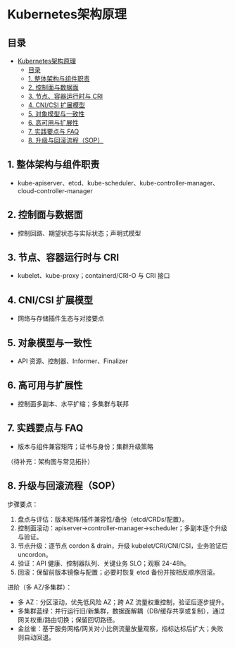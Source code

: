 # Kubernetes架构原理

## 目录

- [Kubernetes架构原理](#kubernetes架构原理)
  - [目录](#目录)
  - [1. 整体架构与组件职责](#1-整体架构与组件职责)
  - [2. 控制面与数据面](#2-控制面与数据面)
  - [3. 节点、容器运行时与 CRI](#3-节点容器运行时与-cri)
  - [4. CNI/CSI 扩展模型](#4-cnicsi-扩展模型)
  - [5. 对象模型与一致性](#5-对象模型与一致性)
  - [6. 高可用与扩展性](#6-高可用与扩展性)
  - [7. 实践要点与 FAQ](#7-实践要点与-faq)
  - [8. 升级与回滚流程（SOP）](#8-升级与回滚流程sop)

## 1. 整体架构与组件职责

- kube-apiserver、etcd、kube-scheduler、kube-controller-manager、cloud-controller-manager

## 2. 控制面与数据面

- 控制回路、期望状态与实际状态；声明式模型

## 3. 节点、容器运行时与 CRI

- kubelet、kube-proxy；containerd/CRI-O 与 CRI 接口

## 4. CNI/CSI 扩展模型

- 网络与存储插件生态与对接要点

## 5. 对象模型与一致性

- API 资源、控制器、Informer、Finalizer

## 6. 高可用与扩展性

- 控制面多副本、水平扩缩；多集群与联邦

## 7. 实践要点与 FAQ

- 版本与组件兼容矩阵；证书与身份；集群升级策略

（待补充：架构图与常见拓扑）

## 8. 升级与回滚流程（SOP）

步骤要点：

1) 盘点与评估：版本矩阵/插件兼容性/备份（etcd/CRDs/配置）。
2) 控制面滚动：apiserver→controller-manager→scheduler；多副本逐个升级与验证。
3) 节点升级：逐节点 cordon & drain，升级 kubelet/CRI/CNI/CSI，业务验证后 uncordon。
4) 验证：API 健康、控制器队列、关键业务 SLO；观察 24-48h。
5) 回滚：保留前版本镜像与配置；必要时恢复 etcd 备份并按相反顺序回滚。

进阶（多 AZ/多集群）：

- 多 AZ：分区滚动，优先低风险 AZ；跨 AZ 流量权重控制，验证后逐步提升。
- 多集群蓝绿：并行运行旧/新集群，数据面解耦（DB/缓存共享或复制），通过网关权重/路由切换；保留回切路径。
- 金丝雀：基于服务网格/网关对小比例流量放量观察，指标达标后扩大；失败则自动回退。
